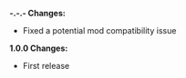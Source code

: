 **-.-.- Changes:**

* Fixed a potential mod compatibility issue

**1.0.0 Changes:**

* First release